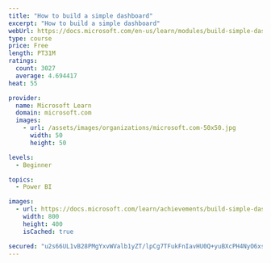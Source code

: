 ```yaml
---
title: "How to build a simple dashboard"
excerpt: "How to build a simple dashboard"
webUrl: https://docs.microsoft.com/en-us/learn/modules/build-simple-dashboard/
type: course
price: Free
length: PT31M
ratings:
  count: 3027
  average: 4.694417
heat: 55

provider:
  name: Microsoft Learn
  domain: microsoft.com
  images:
    - url: /assets/images/organizations/microsoft.com-50x50.jpg
      width: 50
      height: 50

levels:
  - Beginner

topics:
  - Power BI

images:
  - url: https://docs.microsoft.com/learn/achievements/build-simple-dashboard-social.png
    width: 800
    height: 400
    isCached: true

secured: "u2s66UL1vB28PMgYxvWValb1yZT/lpCg7TFukFnIavHU0Q+yuBXcPH4NyO6xs+EguBKrjoEoQuXwLOh/EVkLtjAqE38xRdu4zusisxD6G4mVEJUzOpweOpVByH/d4E7G7Hmh8ufiR0vYPP2oLz1MIr6ot+NjpCSqTzhZOlV6qiCKioAklInwwHOjSaRj6Zut9gTrYsvSYQAPGKp9gGgRMFd1Iz0J2xGxx3UzwyivoHikdzNg2JHj5m5vKzYNqL8OjDG4x4Zk7GDGUXMJWBMAvQ7b1gL8WZXatOjn9Tt7UbaJfuN5OwRbkovAsPnFUNi+lPlPdzaVwLWfDajgBiVp9KyBOwDi2oh4g5zcOICYbp9SfNgKDD6V5PHxBVNLmjHP95nDLpnBtsQD6HLOVD/RSjV+2O0X/ihAMYAsLYIoiT0=;xwsBWbfPtSriaRLAwOXJ0Q=="
---
```



